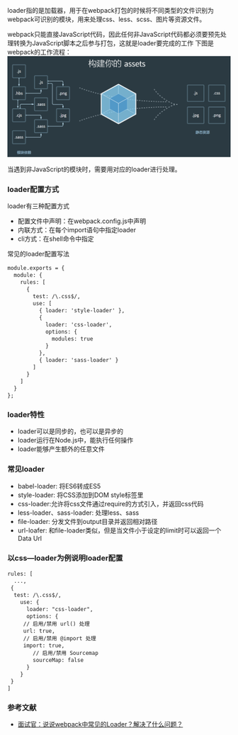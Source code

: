 loader指的是加载器，用于在webpack打包的时候将不同类型的文件识别为webpack可识别的模块，用来处理css、less、scss、图片等资源文件。

webpack只能直接JavaScript代码，因此任何非JavaScript代码都必须要预先处理转换为JavaScript脚本之后参与打包，这就是loader要完成的工作
下图是webpack的工作流程：
![webpack工作过程](./../images/webpack.png)

当遇到非JavaScript的模块时，需要用对应的loader进行处理。

### loader配置方式

loader有三种配置方式

- 配置文件中声明：在webpack.config.js中声明
- 内联方式：在每个import语句中指定loader
- cli方式：在shell命令中指定

常见的loader配置写法

```
module.exports = {
  module: {
    rules: [
      {
        test: /\.css$/,
        use: [
          { loader: 'style-loader' },
          {
            loader: 'css-loader',
            options: {
              modules: true
            }
          },
          { loader: 'sass-loader' }
        ]
      }
    ]
  }
};
```

### loader特性

- loader可以是同步的，也可以是异步的
- loader运行在Node.js中，能执行任何操作
- loader能够产生额外的任意文件

### 常见loader

- babel-loader: 将ES6转成ES5
- style-loader: 将CSS添加到DOM style标签里
- css-loader:允许将css文件通过require的方式引入，并返回css代码
- less-loader、sass-loader: 处理less、sass
- file-loader: 分发文件到output目录并返回相对路径
- url-loafer: 和file-loader类似，但是当文件小于设定的limit时可以返回一个Data Url

### 以css—loader为例说明loader配置

```
rules: [
  ...,
 {
  test: /\.css$/,
    use: {
      loader: "css-loader",
      options: {
     // 启用/禁用 url() 处理
     url: true,
     // 启用/禁用 @import 处理
     import: true,
        // 启用/禁用 Sourcemap
        sourceMap: false
      }
    }
 }
]
```



### 参考文献
- [面试官：说说webpack中常见的Loader？解决了什么问题？](https://github.com/febobo/web-interview/issues/123)
